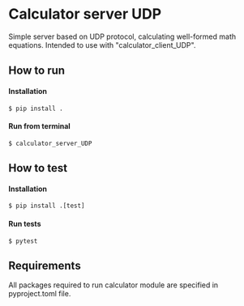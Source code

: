 # Calculator server UDP

Simple server based on UDP protocol, calculating well-formed math equations. Intended to use with "calculator_client_UDP".

## How to run

#### Installation

    $ pip install .

#### Run from terminal

    $ calculator_server_UDP

## How to test

#### Installation

    $ pip install .[test]

#### Run tests

    $ pytest

## Requirements

All packages required to run calculator module are specified in pyproject.toml file.
